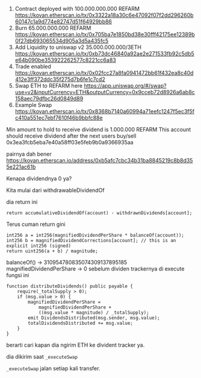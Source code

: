 1. Contract deployed with 100.000.000.000 REFARM https://kovan.etherscan.io/tx/0x3322a18a30c6e47092f07f2dd296260b60147c1a9d774e82747d51f64929bb86
2. Burn 65.000.000.000 REFARM https://kovan.etherscan.io/tx/0x705ba7e1850bd38e30fff42175ee12389b0f27db693065534d905a3d5a435fc5
3. Add Liquidity to uniswap v2 35.000.000.000/3ETH https://kovan.etherscan.io/tx/0xb73dc46840a92ae2e271533fb92c5db5e64b090be353922262577c8221cc6a83
4. Trade enabled https://kovan.etherscan.io/tx/0x02fcc27a8fa0941472bb61f432ea8c40d412e3ff372ddc35f275d7b6fe1c7cd2
5. Swap ETH to REFARM here https://app.uniswap.org/#/swap?use=v2&inputCurrency=ETH&outputCurrency=0x9cceb72d8926a6ab8c158aec79dfbc26d0849d89
6. Example Swap https://kovan.etherscan.io/tx/0x8368b7140a60994a71eefc1247f5ec3f5fc410a551ec7ebf7610f46b9bbfc88e

Min amount to hold to receive dividend is 1.000.000 REFARM
This account should receive dividend after the next users buy/sell 0x3ea3fcb5eba7e40a58ff03e5feb9b0a9366935aa

pairnya dah bener https://kovan.etherscan.io/address/0xb5afc7cbc34b31ba8845219c8b8d355e221ac61b

Kenapa dividendnya 0 ya?

Kita mulai dari withdrawableDividendOf

dia return ini

    return accumulativeDividendOf(account) - withdrawnDividends[account];

Terus cuman return gini

    int256 a = int256(magnifiedDividendPerShare * balanceOf(account));
    int256 b = magnifiedDividendCorrections[account]; // this is an explicit int256 (signed)
    return uint256(a + b) / magnitude;

balanceOf() -> 310954780835074309137895185
magnifiedDividendPerShare -> 0 sebelum dividen trackernya di execute fungsi ini

    function distributeDividends() public payable {
        require(_totalSupply > 0);
        if (msg.value > 0) {
            magnifiedDividendPerShare =
                magnifiedDividendPerShare +
                ((msg.value * magnitude) / _totalSupply);
            emit DividendsDistributed(msg.sender, msg.value);
            totalDividendsDistributed += msg.value;
        }
    }

berarti cari kapan dia ngirim ETH ke divident tracker ya.

dia dikirim saat `_executeSwap`

`_executeSwap` jalan setiap kali transfer.
